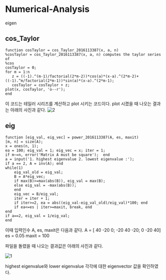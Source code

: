 # Numerical-Analysis
eigen

## cos_Taylor
    function cosTaylor = cos_Taylor_2016113387(x, a, n)
    %cosTaylor = cos_Taylor_2016113387(x, a, n) computes the taylor series of
    %cos
    cosTaylor = 0;
    for m = 1:n
       z = ((-1).^(m-1)/factorial(2*m-2))*cos(a)*(x-a).^(2*m-2)+((-1).^m/factorial(2*m-1))*sin(a)*(x-a).^(2*m-1);
       cosTaylor = cosTaylor + z;
    plot(x, cosTaylor, 'o--r');
    end
  
  이 코드는 테일러 시리즈를 계산하고 plot 시키는 코드이다.
  plot 시켰을 때 나오는 결과는 아래의 사진과 같다.
  ![2](https://user-images.githubusercontent.com/45475182/70160492-ee5f9580-16fd-11ea-9fd6-e34d2f3aba4b.PNG)

  
  ## eig
    function [eig_val, eig_vec] = power_2016113387(A, es, maxit)
    [m, n] = size(A);
    x = ones(n, 1);
    ea = 100; eig_val = 1; eig_vec = x; iter = 1;
    if m~=n, error('Matrix A must be square');  end
    a = input('1. highest eigenvalue 2. lowest eigenvalue :');
    if a == 2, A = inv(A); end
    while(1)
        eig_val_old = eig_val;
        B = A*eig_vec;
        if max(B)>=max(abs(B)), eig_val = max(B);
        else eig_val = -max(abs(B));
        end
        eig_vec = B/eig_val;
        iter = iter + 1;
        if iter>=2, ea = abs((eig_val-eig_val_old)/eig_val)*100; end
        if ea<=es | iter>=maxit, break, end
    end
    if a==2, eig_val = 1/eig_val;
    end
    
  이때 입력인수 A, es, maxit은 다음과 같다.
  A = [ 40 -20 0; -20 40 -20;  0 -20 40]
  es = 0.05
  maxit = 100
  
  파일을 돌렸을 때 나오는 결과값은 아래의 사진과 같다.
  
  ![1](https://user-images.githubusercontent.com/45475182/70159413-32ea3180-16fc-11ea-8df4-06844aacc4d5.PNG)

  highest eigenvalue와 lower eigenvalue 각각에 대한 eigenvector 값을 확인하였다.
